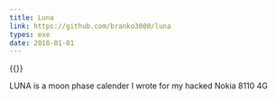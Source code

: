 ```yaml
---
title: Luna
link: https://github.com/branko3000/luna
types: exe
date: 2018-01-01
---
```

{{<img preview>}}

<!--more-->

LUNA is a moon phase calender I wrote for my hacked Nokia 8110 4G
